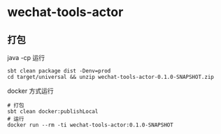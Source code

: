 # wechat-tools-actor
## 打包
java -cp 运行
```
sbt clean package dist -Denv=prod
cd target/universal && unzip wechat-tools-actor-0.1.0-SNAPSHOT.zip
```
docker 方式运行
```
# 打包
sbt clean docker:publishLocal
# 运行
docker run --rm -ti wechat-tools-actor:0.1.0-SNAPSHOT
```